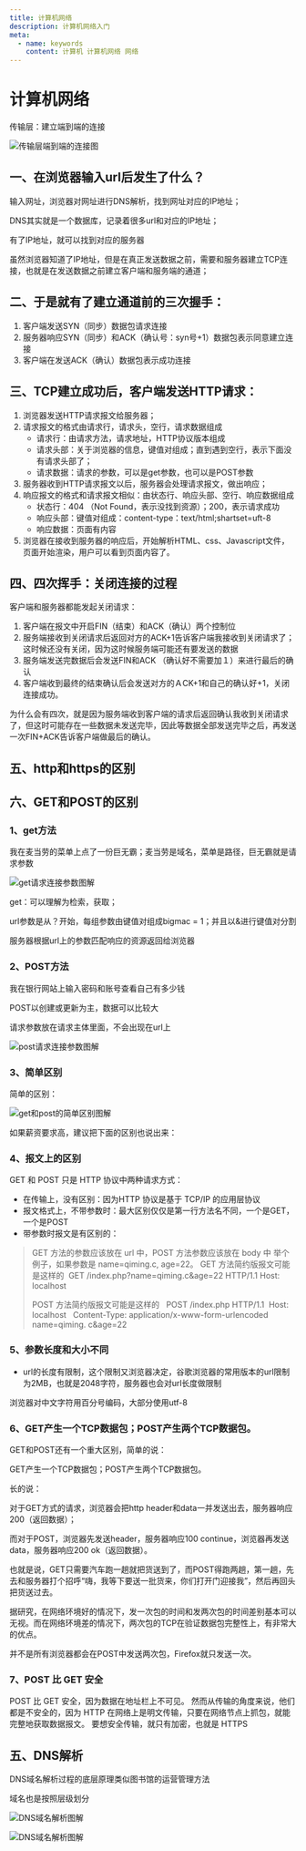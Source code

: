 ```yaml
---
title: 计算机网络
description: 计算机网络入门
meta:
  - name: keywords
    content: 计算机 计算机网络 网络
---
```

# 计算机网络

传输层：建立端到端的连接

![传输层端到端的连接图](@alias/image-20220220102024064.png)



## 一、在浏览器输入url后发生了什么？

输入网址，浏览器对网址进行DNS解析，找到网址对应的IP地址；

DNS其实就是一个数据库，记录着很多url和对应的IP地址；

有了IP地址，就可以找到对应的服务器

虽然浏览器知道了IP地址，但是在真正发送数据之前，需要和服务器建立TCP连接，也就是在发送数据之前建立客户端和服务端的通道；

## 二、于是就有了建立通道前的三次握手：

1. 客户端发送SYN（同步）数据包请求连接
2. 服务器响应SYN（同步）和ACK（确认号：syn号+1）数据包表示同意建立连接
3. 客户端在发送ACK（确认）数据包表示成功连接

## 三、TCP建立成功后，客户端发送HTTP请求：

1. 浏览器发送HTTP请求报文给服务器；
2. 请求报文的格式由请求行，请求头，空行，请求数据组成
   - 请求行：由请求方法，请求地址，HTTP协议版本组成
   - 请求头部：关于浏览器的信息，键值对组成；直到遇到空行，表示下面没有请求头部了；
   - 请求数据：请求的参数，可以是get参数，也可以是POST参数
3. 服务器收到HTTP请求报文以后，服务器会处理请求报文，做出响应；
4. 响应报文的格式和请求报文相似：由状态行、响应头部、空行、响应数据组成
   - 状态行：404 （Not Found，表示没找到资源）；200，表示请求成功
   - 响应头部：键值对组成：content-type：text/html;shartset=uft-8
   - 响应数据：页面有内容
5. 浏览器在接收到服务器的响应后，开始解析HTML、css、Javascript文件，页面开始渲染，用户可以看到页面内容了。

## 四、四次挥手：关闭连接的过程

客户端和服务器都能发起关闭请求：

1. 客户端在报文中开启FIN（结束）和ACK（确认）两个控制位
2. 服务端接收到关闭请求后返回对方的ACK+1告诉客户端我接收到关闭请求了；这时候还没有关闭，因为这时候服务端可能还有要发送的数据
3. 服务端发送完数据后会发送FIN和ACK （确认好不需要加１）来进行最后的确认
4. 客户端收到最终的结束确认后会发送对方的ＡCK+1和自己的确认好+1，关闭连接成功。

为什么会有四次，就是因为服务端收到客户端的请求后返回确认我收到关闭请求了，但这时可能存在一些数据未发送完毕，因此等数据全部发送完毕之后，再发送一次FIN+ACK告诉客户端做最后的确认。

## 五、http和https的区别

## 六、GET和POST的区别

### 1、get方法

我在麦当劳的菜单上点了一份巨无霸；麦当劳是域名，菜单是路径，巨无霸就是请求参数

![get请求连接参数图解](@alias/image-20220220092318203.png)

get：可以理解为检索，获取；

url参数是从？开始，每组参数由键值对组成bigmac = 1；并且以&进行键值对分割

服务器根据url上的参数匹配响应的资源返回给浏览器

### 2、POST方法

我在银行网站上输入密码和账号查看自己有多少钱

POST以创建或更新为主，数据可以比较大

请求参数放在请求主体里面，不会出现在url上

![post请求连接参数图解](@alias/image-20220220095932627.png)

### 3、简单区别

简单的区别：

![get和post的简单区别图解](@alias/image-20220220101501157.png)

如果薪资要求高，建议把下面的区别也说出来：

### 4、报文上的区别

GET 和 POST 只是 HTTP 协议中两种请求方式：

- 在传输上，没有区别：因为HTTP 协议是基于 TCP/IP 的应用层协议
- 报文格式上，不带参数时：最大区别仅仅是第一行方法名不同，一个是GET，一个是POST
- 带参数时报文是有区别的：

> GET 方法的参数应该放在 url 中，POST 方法参数应该放在 body 中
> 举个例子，如果参数是 name=qiming.c, age=22。
> GET 方法简约版报文可能是这样的 
> GET /index.php?name=qiming.c&age=22 HTTP/1.1
> Host: localhost
>
> POST 方法简约版报文可能是这样的 
>  POST /index.php HTTP/1.1
>  Host: localhost 
>  Content-Type: application/x-www-form-urlencoded name=qiming. c&age=22

### 5、参数长度和大小不同

- url的长度有限制，这个限制又浏览器决定，谷歌浏览器的常用版本的url限制为2MB，也就是2048字符，服务器也会对url长度做限制

浏览器对中文字符用百分号编码，大部分使用utf-8

### 6、GET产生一个TCP数据包；POST产生两个TCP数据包。

GET和POST还有一个重大区别，简单的说：

GET产生一个TCP数据包；POST产生两个TCP数据包。

长的说：

对于GET方式的请求，浏览器会把http header和data一并发送出去，服务器响应200（返回数据）；

而对于POST，浏览器先发送header，服务器响应100 continue，浏览器再发送data，服务器响应200 ok（返回数据）。

也就是说，GET只需要汽车跑一趟就把货送到了，而POST得跑两趟，第一趟，先去和服务器打个招呼“嗨，我等下要送一批货来，你们打开门迎接我”，然后再回头把货送过去。

据研究，在网络环境好的情况下，发一次包的时间和发两次包的时间差别基本可以无视。而在网络环境差的情况下，两次包的TCP在验证数据包完整性上，有非常大的优点。

并不是所有浏览器都会在POST中发送两次包，Firefox就只发送一次。

### 7、POST 比 GET 安全

POST 比 GET 安全，因为数据在地址栏上不可见。
然而从传输的角度来说，他们都是不安全的，因为 HTTP 在网络上是明文传输，只要在网络节点上抓包，就能完整地获取数据报文。
要想安全传输，就只有加密，也就是 HTTPS



## 五、DNS解析

DNS域名解析过程的底层原理类似图书馆的运营管理方法

域名也是按照层级划分

![DNS域名解析图解](@alias/image-20220220115323842.png)

![DNS域名解析图解](@alias/image-20220220115827505.png)

<ClientOnly>
  <Valine></Valine>
</ClientOnly>